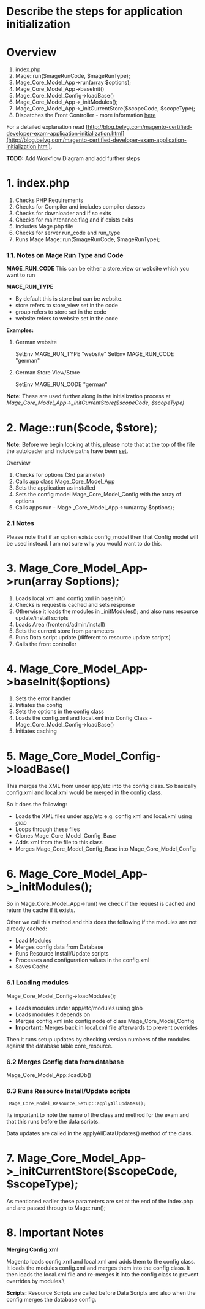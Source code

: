 # Describe the steps for application initialization

# Overview

1. index.php
2. Mage::run($mageRunCode, $mageRunType);
3. Mage_Core_Model_App->run(array $options);
4. Mage_Core_Model_App->baseInit()
5. Mage_Core_Model_Config->loadBase()
6. Mage_Core_Model_App->\_initModules();
7. Mage_Core_Model_App->\_initCurrentStore($scopeCode, $scopeType);
8. Dispatches the Front Controller - more information [here](https://github.com/colinmurphy/magento-exam-notes/blob/master/2.%20Request%20Flow/2.%20Front%20Controller/2.%20Describe%20the%20role%20of%20the%20front%20controller.md)

For a detailed explanation read [http://blog.belvg.com/magento-certified-developer-exam-application-initialization.html](http://blog.belvg.com/magento-certified-developer-exam-application-initialization.html).

**TODO:** Add Workflow Diagram and add further steps

# 1. index.php


1. Checks PHP Requirements
2. Checks for Compiler and includes compiler classes
3. Checks for downloader and if so exits
4. Checks for maintenance.flag and if exists exits
5. Includes Mage.php file
6. Checks for server run_code and run_type
7. Runs Mage Mage::run($mageRunCode, $mageRunType);


### 1.1. Notes on Mage Run Type and Code

**MAGE_RUN_CODE**
This can be either a store_view or website which you want to run

**MAGE_RUN_TYPE**
- By default this is store but can be website.
- store refers to store_view set in the code
- group refers to store set in the code
- website refers to website set in the code

**Examples:**

1. German website

    SetEnv MAGE_RUN_TYPE "website"
    SetEnv MAGE_RUN_CODE "german"


2. German Store View/Store

    SetEnv MAGE_RUN_CODE "german"


**Note:** These are used further along in the initialization process at *Mage_Core_Model_App->\_initCurrentStore($scopeCode, $scopeType)*


# 2. Mage::run($code, $store);

**Note:** Before we begin looking at this, please note that at the top of the file the autoloader and include paths have been [set](https://github.com/colinmurphy/magento-exam-notes/blob/master/1.%20Basics/1.%20Architecture/6.%20Explain%20class%20naming%20conventions%20and%20their%20relationship%20with%20the%20autoloader.md).

Overview

1. Checks for options (3rd parameter)
2. Calls app class Mage_Core_Model_App
3. Sets the application as installed
4. Sets the config model Mage_Core_Model_Config with the array of options
5. Calls apps run - Mage  _Core_Model_App->run(array $options);


### 2.1 Notes

Please note that if an option exists config_model then that Config model will be used instead.
I am not sure why you would want to do this.


# 3. Mage_Core_Model_App->run(array $options);

1. Loads local.xml and config.xml in baseInit()
2. Checks is request is cached and sets response
3. Otherwise it loads the modules in \_initModules(); and also runs resource update/install scripts
4. Loads Area (frontend/admin/install)
5. Sets the current store from parameters
6. Runs Data script update (different to resource update scripts)
7. Calls the front controller

# 4. Mage_Core_Model_App->baseInit($options)

1. Sets the error handler
2. Initiates the config
3. Sets the options in the config class
4. Loads the config.xml and local.xml into Config Class -  Mage_Core_Model_Config->loadBase()
5. Initiates caching

# 5. Mage_Core_Model_Config->loadBase()

This merges the XML from under app/etc into the config class.
So basically config.xml and local.xml would be merged in the config class.

So it does the following:

- Loads the XML files under app/etc e.g. config.xml and local.xml using *glob*
- Loops through these files
- Clones Mage_Core_Model_Config_Base
- Adds xml from the file to this class
- Merges Mage_Core_Model_Config_Base into Mage_Core_Model_Config

# 6. Mage_Core_Model_App->\_initModules();

So in Mage_Core_Model_App->run() we check if the request is cached and return the cache if it exists.

Other we call this method and this does the following if the modules are not already cached:

- Load Modules
- Merges config data from Database
- Runs Resource Install/Update scripts
- Processes and configuration values in the config.xml
- Saves Cache

### 6.1 Loading modules

Mage_Core_Model_Config->loadModules();

- Loads modules under app/etc/modules using glob
- Loads modules it depends on
- Merges config.xml into config node of class Mage_Core_Model_Config
- **Important:** Merges back in local.xml file afterwards to prevent overrides

Then it runs setup updates by checking version numbers of the modules against the database table core_resource.

### 6.2 Merges Config data from database

Mage_Core_Model_App::loadDb()

### 6.3 Runs Resource Install/Update scripts


     Mage_Core_Model_Resource_Setup::applyAllUpdates();


Its important to note the name of the class and method for the exam and that this runs before the data scripts.

Data updates are called in the applyAllDataUpdates() method of the class.


# 7. Mage_Core_Model_App->\_initCurrentStore($scopeCode, $scopeType);

As mentioned earlier these parameters are set at the end of the index.php and are passed through to Mage::run();


# 8. Important Notes

**Merging Config.xml**

Magento loads config.xml and local.xml and adds them to the config class.
It loads the modules config.xml and merges them into the config class.
It then loads the local.xml file and re-merges it into the config class to prevent overrides by modules.\

**Scripts:**
Resource Scripts are called before Data Scripts and also when the config merges the database config.
